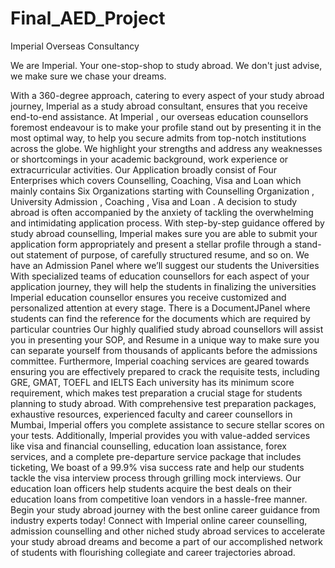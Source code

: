 # Final_AED_Project
Imperial Overseas Consultancy


We are Imperial. Your one-stop-shop to study abroad. We don't just advise, we make sure we chase your dreams.

With a 360-degree approach, catering to every aspect of your study abroad journey, Imperial as a study abroad consultant, ensures that you receive end-to-end assistance. At Imperial , our overseas education counsellors foremost endeavour is to make your profile stand out by presenting it in the most optimal way, to help you secure admits from top-notch institutions across the globe. We highlight your strengths and address any weaknesses or shortcomings in your academic background, work experience or extracurricular activities.
Our Application broadly consist of Four Enterprises which covers Counselling, Coaching, Visa and Loan which mainly contains Six Organizations starting with Counselling Organization , University Admission , Coaching , Visa and Loan .
A decision to study abroad is often accompanied by the anxiety of tackling the overwhelming and intimidating application process. With step-by-step guidance offered by study abroad counselling, Imperial makes sure you are able to submit your application form appropriately and present a stellar profile through a stand-out statement of purpose, of carefully structured resume, and so on.  We have an Admission Panel where we’ll suggest our students the Universities With specialized teams of education counsellors for each aspect of your application journey, they will help the students in finalizing the universities   Imperial education counsellor ensures you receive customized and personalized attention at every stage. There is a DocumentJPanel where students can find the reference for the documents which are required by particular countries Our highly qualified study abroad counsellors will assist you in presenting your SOP, and Resume in a unique way to make sure you can separate yourself from thousands of applicants before the admissions committee.
Furthermore, Imperial  coaching services are geared towards ensuring you are effectively prepared to crack the requisite tests, including GRE, GMAT, TOEFL and  IELTS Each university has its minimum score requirement, which makes test preparation a crucial stage for students planning to study abroad. With comprehensive test preparation packages, exhaustive resources, experienced faculty and career counsellors in Mumbai, Imperial  offers you complete assistance to secure stellar scores on your tests.
Additionally, Imperial provides you with value-added services like visa and financial counselling, education loan assistance, forex services, and a complete pre-departure service package that includes ticketing, We boast of a 99.9% visa success rate and help our students tackle the visa interview process through grilling mock interviews. Our education loan officers help students acquire the best deals on their education loans from competitive loan vendors in a hassle-free manner. 
Begin your study abroad journey with the best online career guidance from industry experts today! Connect with Imperial  online career counselling, admission counselling and other niched study abroad services to accelerate your study abroad dreams and become a part of our accomplished network of students with flourishing collegiate and career trajectories abroad.
